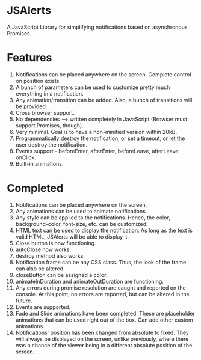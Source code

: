JSAlerts
========
A JavaScript Library for simplifying notifications based on asynchronous Promises.

Features
========
1. Notifications can be placed anywhere on the screen. Complete control on position exists.
2. A bunch of parameters can be used to customize pretty much everything in a notification.
3. Any animation/transition can be added. Also, a bunch of transitions will be provided.
4. Cross browser support.
5. No dependencies --> written completely in JavaScript (Browser must support Promises, though).
6. Very minimal. Goal is to have a non-minified version within 20kB.
7. Programmatically destroy the notification, or set a timeout, or let the user destroy the notification.
8. Events support - beforeEnter, afterEnter, beforeLeave, afterLeave, onClick.
9. Built-in animations.

Completed
=========
1. Notifications can be placed anywhere on the screen.
2. Any animations can be used to animate notifications.
3. Any style can be applied to the notifications. Hence, the color, background-color, font-size, etc. can be customized.
4. HTML text can be used to display the notification. As long as the text is valid HTML, JSAlerts will be able to display it.
5. Close button is now functioning.
6. autoClose now works.
7. destroy method also works.
8. Notification frame can be any CSS class. Thus, the look of the frame can also be altered.
9. closeButton can be assigned a color.
10. animateInDuration and animateOutDuration are functioning.
11. Any errors during promise resolution are caught and reported on the console. At this point, no errors are reported, but can be altered in the future.
12. Events are supported.
13. Fade and Slide animations have been completed. These are placeholder animations that can be used right out of the box. Can add other custom animations.
14. Notifications' position has been changed from absolute to fixed. They will always be displayed on the screen, unlike previously, where there was a chance of the viewer being in a different absolute position of the screen.
